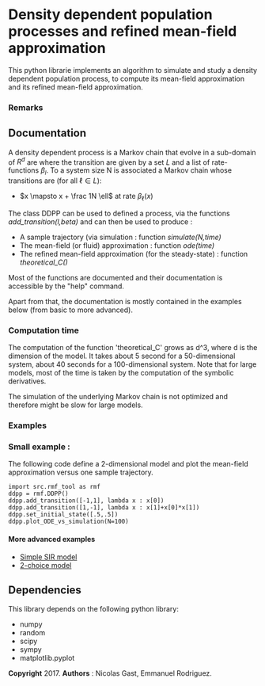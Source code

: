 
# Density dependent population processes and refined mean-field approximation


This python librarie implements an algorithm to simulate and study a
density dependent population process, to compute its mean-field
approximation and its refined mean-field approximation.

### Remarks




## Documentation

A density dependent process is a Markov chain that evolve in a sub-domain of $R^d$ are where the transition are given by a set $L$ and a list of rate-functions $\beta_l$. To a system size N is associated a Markov chain whose transitions are (for all $\ell\in L$):

* $x \mapsto x + \frac 1N \ell$ at rate $\beta_\ell(x)$

The class DDPP can be used to defined a process, via the functions *add_transition(l,beta)* and can then be used to produce :

* A sample trajectory (via simulation : function *simulate(N,time)*
* The mean-field (or fluid) approximation : function *ode(time)*
* The refined mean-field approximation (for the steady-state) : function *theoretical_C()*

Most of the functions are documented and their documentation is
accessible by the "help" command.

Apart from that, the documentation is mostly contained in the examples
below (from basic to more advanced). 

### Computation time

The computation of the function 'theoretical_C' grows as d^3, where d is the dimension of the model. It takes about 5 second for a 50-dimensional system, about 40 seconds for a 100-dimensional system. Note that for large models, most of the time is taken by the computation of the symbolic derivatives. 

The simulation of the underlying Markov chain is not optimized and therefore might be slow for large models. 

### Examples

### Small example :
The following code define a 2-dimensional model and plot the mean-field approximation versus one sample trajectory.

```
import src.rmf_tool as rmf
ddpp = rmf.DDPP()
ddpp.add_transition([-1,1], lambda x : x[0])
ddpp.add_transition([1,-1], lambda x : x[1]+x[0]*x[1])
ddpp.set_initial_state([.5,.5])
ddpp.plot_ODE_vs_simulation(N=100)
```

#### More advanced examples

* [Simple SIR model](BasicExample_SIR.ipynb)
* [2-choice model](Example_2choice.ipynb) 

## Dependencies

This library depends on the following python library:

* numpy
* random
* scipy
* sympy 
* matplotlib.pyplot

**Copyright** 2017. **Authors** : Nicolas Gast, Emmanuel Rodriguez.
